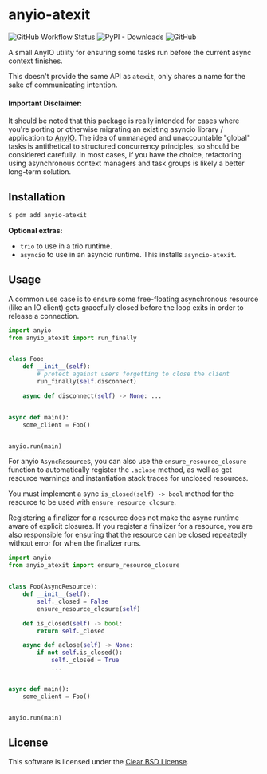 # anyio-atexit

![GitHub Workflow Status](https://img.shields.io/github/actions/workflow/status/thearchitector/anyio-atexit/test.yaml?label=tests&style=flat-square)
![PyPI - Downloads](https://img.shields.io/pypi/dm/anyio-atexit?style=flat-square)
![GitHub](https://img.shields.io/github/license/thearchitector/anyio-atexit?style=flat-square)

A small AnyIO utility for ensuring some tasks run before the current async context finishes.

This doesn't provide the same API as `atexit`, only shares a name for the sake of communicating intention.

#### Important Disclaimer:

It should be noted that this package is really intended for cases where you're porting or otherwise migrating an existing asyncio library / application to [AnyIO](https://anyio.readthedocs.io/en/stable/). The idea of unmanaged and unaccountable "global" tasks is antithetical to structured concurrency principles, so should be considered carefully. In most cases, if you have the choice, refactoring using asynchronous context managers and task groups is likely a better long-term solution.

## Installation

```bash
$ pdm add anyio-atexit
```

**Optional extras:**

- `trio` to use in a trio runtime.
- `asyncio` to use in an asyncio runtime. This installs `asyncio-atexit`.

## Usage

A common use case is to ensure some free-floating asynchronous resource (like an IO client) gets gracefully closed before the loop exits in order to release a connection.

```python
import anyio
from anyio_atexit import run_finally


class Foo:
    def __init__(self):
        # protect against users forgetting to close the client
        run_finally(self.disconnect)

    async def disconnect(self) -> None: ...


async def main():
    some_client = Foo()


anyio.run(main)
```

For anyio `AsyncResource`s, you can also use the `ensure_resource_closure` function to automatically register the `.aclose` method, as well as get resource warnings and instantiation stack traces for unclosed resources.

You must implement a sync `is_closed(self) -> bool` method for the resource to be used with `ensure_resource_closure`.

Registering a finalizer for a resource does not make the async runtime aware of explicit closures. If you register a finalizer for a resource, you are also responsible for ensuring that the resource can be closed repeatedly without error for when the finalizer runs.

```python
import anyio
from anyio_atexit import ensure_resource_closure


class Foo(AsyncResource):
    def __init__(self):
        self._closed = False
        ensure_resource_closure(self)

    def is_closed(self) -> bool:
        return self._closed

    async def aclose(self) -> None:
        if not self.is_closed():
            self._closed = True
            ...


async def main():
    some_client = Foo()


anyio.run(main)
```

## License

This software is licensed under the [Clear BSD License](LICENSE).
